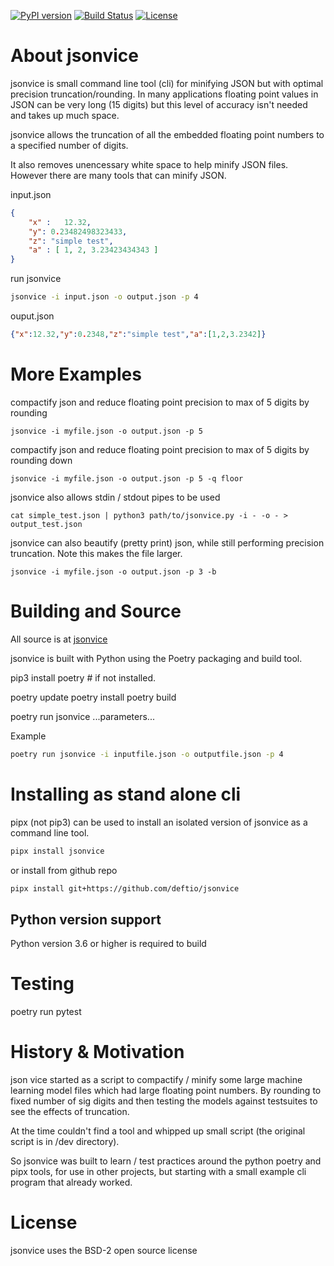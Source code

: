 [![PyPI version](https://badge.fury.io/py/jsonvice.svg)](https://badge.fury.io/py/jsonvice)
[![Build Status](https://api.travis-ci.com/deftio/jsonvice.svg?branch=master)](https://app.travis-ci.com/deftio/jsonvice)
[![License](https://img.shields.io/badge/License-BSD%202--Clause-blue.svg)](https://opensource.org/licenses/BSD-2-Clause)


# About jsonvice  

jsonvice is small command line tool (cli) for minifying JSON but with optimal precision truncation/rounding.  In many applications floating point values in JSON can be very long (15 digits) but this level of accuracy isn't needed and takes up much space.

jsonvice allows the truncation of all the embedded floating point numbers to a specified number of digits. 

It also removes unencessary white space to help minify JSON files. However there are many tools that can minify JSON.

input.json
```json
{
    "x" :   12.32,
    "y": 0.23482498323433,
    "z": "simple test",
    "a" : [ 1, 2, 3.23423434343 ]
}
```

run jsonvice
```sh
jsonvice -i input.json -o output.json -p 4
```

ouput.json
```json
{"x":12.32,"y":0.2348,"z":"simple test","a":[1,2,3.2342]}
```


# More Examples

compactify json and reduce floating point precision to max of 5 digits by rounding
```shell
jsonvice -i myfile.json -o output.json -p 5
```

compactify json and reduce floating point precision to max of 5 digits by rounding down
```shell
jsonvice -i myfile.json -o output.json -p 5 -q floor
```

jsonvice also allows stdin / stdout pipes to be used
```shell
cat simple_test.json | python3 path/to/jsonvice.py -i - -o - > output_test.json
```

jsonvice can also beautify (pretty print) json, while still performing precision truncation.  Note this makes the file larger.
```shell
jsonvice -i myfile.json -o output.json -p 3 -b
```


# Building and Source
All source is at [jsonvice](https://github.com/deftio/jsonvice)

jsonvice is built with Python using the Poetry packaging and build tool.

pip3 install poetry  # if not installed.

poetry update
poetry install
poetry build

poetry run jsonvice ...parameters...

Example
```sh
poetry run jsonvice -i inputfile.json -o outputfile.json -p 4
```

# Installing as stand alone cli
pipx (not pip3) can be used to install an isolated version of jsonvice as a command line tool.

```sh
pipx install jsonvice
```

or install from github repo 

```sh
pipx install git+https://github.com/deftio/jsonvice
```

## Python version support
Python version 3.6 or higher is required to build

# Testing
poetry run pytest

# History & Motivation
json vice started as a script to compactify / minify some large machine learning model files which had large floating point numbers.   By rounding to fixed number of sig digits and then testing the models against testsuites to see the effects of truncation.

At the time couldn't find a tool and whipped up small script (the original script is in /dev directory).

So jsonvice was built to learn / test practices around the python poetry and pipx tools, for use in other projects, but starting with a small example cli program that already worked.

# License
jsonvice uses the BSD-2 open source license
